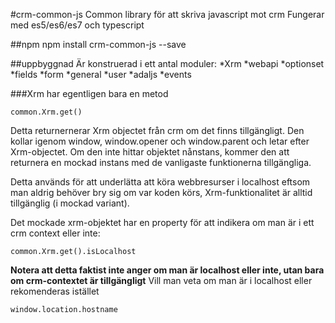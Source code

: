 #crm-common-js
Common library för att skriva javascript mot crm
Fungerar med es5/es6/es7 och typescript

##npm
npm install crm-common-js --save

##uppbyggnad
Är konstruerad i ett antal moduler:
*Xrm
*webapi
*optionset
*fields
*form
*general
*user
*adaljs
*events

###Xrm
har egentligen bara en metod
```
common.Xrm.get()
```
Detta returnernerar Xrm objectet från crm om det finns tillgängligt.
Den kollar igenom window, window.opener och window.parent och letar efter Xrm-objectet.
Om den inte hittar objektet nånstans, kommer den att returnera en mockad instans med de vanligaste funktionerna tillgängliga.

Detta används för att underlätta att köra webbresurser i localhost eftsom man aldrig behöver bry sig om var koden körs, Xrm-funktionalitet är alltid tillgänglig (i mockad variant).

Det mockade xrm-objektet har en property för att indikera om man är i ett crm context eller inte:
```
common.Xrm.get().isLocalhost
```
__Notera att detta faktist inte anger om man är localhost eller inte, utan bara om crm-contextet är tillgängligt__
Vill man veta om man är i localhost eller rekomenderas istället
```
window.location.hostname
```




